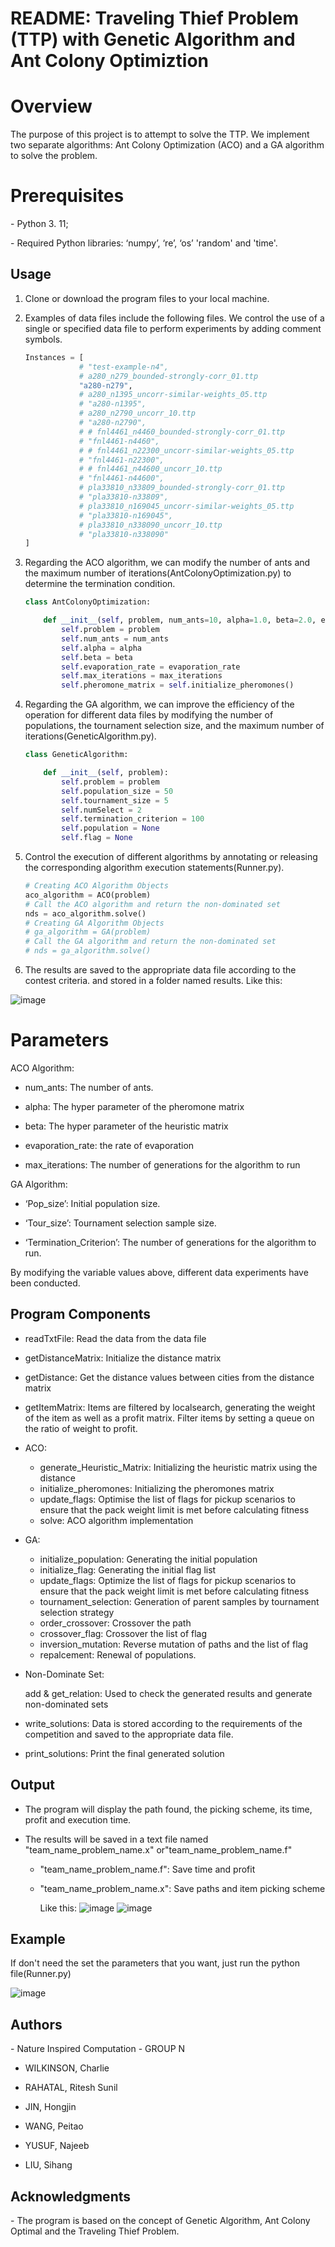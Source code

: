 # README: Traveling Thief Problem (TTP) with Genetic Algorithm and Ant Colony Optimiztion

 

# Overview

The purpose of this project is to attempt to solve the TTP. We implement two separate algorithms: Ant Colony Optimization (ACO) and a GA algorithm to solve the problem.

 

# Prerequisites

\- Python 3. 11;

\- Required Python libraries: ‘numpy’, ‘re’, ‘os’ 'random' and 'time'. 

 

## Usage

1. Clone or download the program files to your local machine.

2. Examples of data files include the following files. We control the use of a single or specified data file to perform experiments by adding comment symbols.

   ```python
   Instances = [
               # "test-example-n4",
               # a280_n279_bounded-strongly-corr_01.ttp
               "a280-n279",
               # a280_n1395_uncorr-similar-weights_05.ttp
               # "a280-n1395",
               # a280_n2790_uncorr_10.ttp
               # "a280-n2790",
               # # fnl4461_n4460_bounded-strongly-corr_01.ttp
               # "fnl4461-n4460",
               # # fnl4461_n22300_uncorr-similar-weights_05.ttp
               # "fnl4461-n22300",
               # # fnl4461_n44600_uncorr_10.ttp
               # "fnl4461-n44600",
               # pla33810_n33809_bounded-strongly-corr_01.ttp
               # "pla33810-n33809",
               # pla33810_n169045_uncorr-similar-weights_05.ttp
               # "pla33810-n169045",
               # pla33810_n338090_uncorr_10.ttp
               # "pla33810-n338090"
   ]
   ```

3. Regarding the ACO algorithm, we can modify the number of ants and the maximum number of iterations(AntColonyOptimization.py) to determine the termination condition.

   ```python
   class AntColonyOptimization:
   
       def __init__(self, problem, num_ants=10, alpha=1.0, beta=2.0, evaporation_rate=0.5, max_iterations=50):
           self.problem = problem
           self.num_ants = num_ants
           self.alpha = alpha
           self.beta = beta
           self.evaporation_rate = evaporation_rate
           self.max_iterations = max_iterations
           self.pheromone_matrix = self.initialize_pheromones()
   ```

4. Regarding the GA algorithm, we can improve the efficiency of the operation for different data files by modifying the number of populations, the tournament selection size, and the maximum number of iterations(GeneticAlgorithm.py).

   ```python
   class GeneticAlgorithm:
   
       def __init__(self, problem):
           self.problem = problem
           self.population_size = 50
           self.tournament_size = 5
           self.numSelect = 2
           self.termination_criterion = 100
           self.population = None
           self.flag = None
   ```

5. Control the execution of different algorithms by annotating or releasing the corresponding algorithm execution statements(Runner.py).

   ```python
   # Creating ACO Algorithm Objects
   aco_algorithm = ACO(problem)
   # Call the ACO algorithm and return the non-dominated set
   nds = aco_algorithm.solve()
   # Creating GA Algorithm Objects
   # ga_algorithm = GA(problem)
   # Call the GA algorithm and return the non-dominated set
   # nds = ga_algorithm.solve() 
   ```

6. The results are saved to the appropriate data file according to the contest criteria. and stored in a folder named results. Like this: 

  ![image](https://github.com/najeeb-yusuf/traveling-thief-problem/assets/150862149/9ffa4ff6-551c-42a6-8014-e49b1ebea079)


   

# Parameters

ACO Algorithm:

- num_ants: The number of ants.

- alpha: The hyper parameter of the pheromone matrix

- beta: The hyper parameter of the heuristic matrix

- evaporation_rate: the rate of evaporation

- max_iterations: The number of generations for the algorithm to run

GA Algorithm:

- ‘Pop_size’: Initial population size.

- ‘Tour_size’: Tournament selection sample size.

- ‘Termination_Criterion’: The number of generations for the algorithm to run.

By modifying the variable values above, different data experiments have been conducted.

 

## Program Components

- readTxtFile: Read the data from the data file

- getDistanceMatrix: Initialize the distance matrix

- getDistance: Get the distance values between cities from the distance matrix

- getItemMatrix: Items are filtered by localsearch, generating the weight of the item as well as a profit matrix. Filter items by setting a queue on the ratio of weight to profit.

- ACO:

  - generate_Heuristic_Matrix: Initializing the heuristic matrix using the distance
  - initialize_pheromones: Initializing the pheromones matrix 
  - update_flags: Optimise the list of flags for pickup scenarios to ensure that the pack weight limit is met before calculating fitness
  - solve: ACO algorithm implementation

- GA:

  - initialize_population: Generating the initial population
  - initialize_flag: Generating the initial flag list
  - update_flags: Optimize the list of flags for pickup scenarios to ensure that the pack weight limit is met before calculating fitness
  - tournament_selection: Generation of parent samples by tournament selection strategy
  - order_crossover: Crossover the path
  - crossover_flag: Crossover the list of flag
  - inversion_mutation: Reverse mutation of paths and the list of flag
  - repalcement: Renewal of populations.

- Non-Dominate Set:

  add & get_relation: Used to check the generated results and generate non-dominated sets

- write_solutions: Data is stored according to the requirements of the competition and saved to the appropriate data file.

- print_solutions: Print the final generated solution

   

## Output

- The program will display the path found, the picking scheme, its time, profit and execution time.

- The results will be saved in a text file named "team_name_problem_name.x" or"team_name_problem_name.f"

  - "team_name_problem_name.f": Save time and profit

  - "team_name_problem_name.x": Save paths and item picking scheme

    Like this:
![image](https://github.com/najeeb-yusuf/traveling-thief-problem/assets/150862149/1fbaaf79-62f1-494a-88f1-a34104c7b6fe)
![image](https://github.com/najeeb-yusuf/traveling-thief-problem/assets/150862149/66417194-bbdd-4694-8447-c9cb40a5cc83)


    

 

## Example

If don't need the set the parameters that you want, just run the python file(Runner.py)

![image](https://github.com/najeeb-yusuf/traveling-thief-problem/assets/150862149/acb6e5a6-19be-4e5c-8759-05d642309143)



 

## Authors

\- Nature Inspired Computation - GROUP N

- WILKINSON, Charlie
- RAHATAL, Ritesh Sunil

- JIN, Hongjin

- WANG, Peitao

- YUSUF, Najeeb

- LIU, Sihang

 

## Acknowledgments

\- The program is based on the concept of Genetic Algorithm, Ant Colony Optimal and the Traveling Thief Problem.

 
